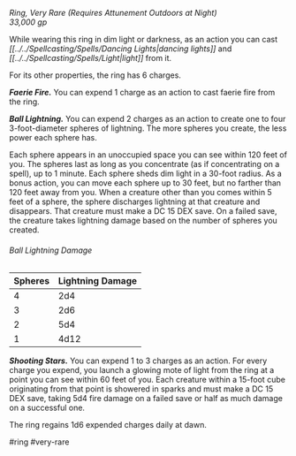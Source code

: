*Ring, Very Rare (Requires Attunement Outdoors at Night)*  
*33,000 gp*

While wearing this ring in dim light or darkness, as an action you can cast *[[../../Spellcasting/Spells/Dancing Lights|dancing lights]]* and *[[../../Spellcasting/Spells/Light|light]]* from it.

For its other properties, the ring has 6 charges.

***Faerie Fire.*** You can expend 1 charge as an action to cast faerie fire from the ring.

***Ball Lightning.*** You can expend 2 charges as an action to create one to four 3-foot-diameter spheres of lightning. The more spheres you create, the less power each sphere has.

Each sphere appears in an unoccupied space you can see within 120 feet of you. The spheres last as long as you concentrate (as if concentrating on a spell), up to 1 minute. Each sphere sheds dim light in a 30-foot radius. As a bonus action, you can move each sphere up to 30 feet, but no farther than 120 feet away from you. When a creature other than you comes within 5 feet of a sphere, the sphere discharges lightning at that creature and disappears. That creature must make a DC 15 DEX save. On a failed save, the creature takes lightning damage based on the number of spheres you created.
###### Ball Lightning Damage
| Spheres | Lightning Damage |
| ------- | ---------------- |
| 4 | 2d4 |
| 3 | 2d6 |
| 2 | 5d4 |
| 1 | 4d12 |

***Shooting Stars.*** You can expend 1 to 3 charges as an action. For every charge you expend, you launch a glowing mote of light from the ring at a point you can see within 60 feet of you. Each creature within a 15-foot cube originating from that point is showered in sparks and must make a DC 15 DEX save, taking 5d4 fire damage on a failed save or half as much damage on a successful one.

The ring regains 1d6 expended charges daily at dawn.

#ring #very-rare
